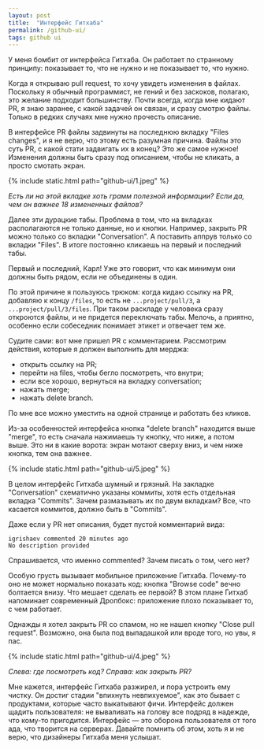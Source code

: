 ```yaml
---
layout: post
title:  "Интерфейс Гитхаба"
permalink: /github-ui/
tags: github ui
---
```


У меня бомбит от интерфейса Гитхаба. Он работает по странному принципу: показывает то, что не нужно и не показывает то, что нужно.

Когда я открываю pull request, то хочу увидеть изменения в файлах. Поскольку я обычный программист, не гений и без заскоков, полагаю, это желание подходит большинству. Почти всегда, когда мне кидают PR, я знаю заранее, с какой задачей он связан, и сразу смотрю файлы. Только в редких случаях мне нужно прочесть описание.

В интерфейсе PR файлы задвинуты на последнюю вкладку "Files changes", и я не верю, что этому есть разумная причина. Файлы это суть PR, с какой стати задвигать их в конец? Это же самое нужное! Изменения должны быть сразу под описанием, чтобы не кликать, а просто смотать экран.

{% include static.html path="github-ui/1.jpeg" %}

*Есть ли на этой вкладке хоть грамм полезной информации? Если да, чем он важнее 18 измененных файлов?*

Далее эти дурацкие табы. Проблема в том, что на вкладках располагаются не только данные, но и кнопки. Например, закрыть PR можно только со вкладки "Conversation". А поставить аппрув только со вкладки "Files". В итоге постоянно кликаешь на первый и последний табы.

Первый и последний, Карл! Уже это говорит, что как минимум они должны быть рядом, если не объединены в один.

По этой причине я пользуюсь трюком: когда кидаю ссылку на PR, добавляю к концу `/files`, то есть не `...project/pull/3`, а `...project/pull/3/files`. При таком раскладе у человека сразу откроются файлы, и не придется переключать табы. Мелочь, а приятно, особенно если собеседник понимает этикет и отвечает тем же.

Судите сами: вот мне пришел PR с комментарием. Рассмотрим действия, которые я должен выполнить для мерджа:

- открыть ссылку на PR;
- перейти на files, чтобы бегло посмотреть, что внутри;
- если все хорошо, вернуться на вкладку conversation;
- нажать merge;
- нажать delete branch.

По мне все можно уместить на одной странице и работать без кликов.

Из-за особенностей интерфейса кнопка "delete branch" находится выше "merge", то есть сначала нажимаешь ту кнопку, что ниже, а потом выше. Это ни в какие ворота: экран мотают сверху вниз, и чем ниже кнопка, тем она важнее.

{% include static.html path="github-ui/5.jpeg" %}

В целом интерфейс Гитхаба шумный и грязный. На закладке "Conversation" схематично указаны коммиты, хотя есть отдельная вкладка "Commits". Зачем размазывать их по двум вкладкам? Все, что касается коммитов, должно быть в "Commits".

Даже если у PR нет описания, будет пустой комментарий вида:

~~~
igrishaev commented 20 minutes ago
No description provided
~~~

Спрашивается, что именно commented? Зачем писать о том, чего нет?

Особую грусть вызывает мобильное приложение Гитхаба. Почему-то оно не может нормально показать код: кнопка "Browse code" вечно болтается внизу. Что мешает сделать ее первой? В этом плане Гитхаб напоминает современный Дропбокс: приложение плохо показывает то, с чем работает.

Однажды я хотел закрыть PR со спамом, но не нашел кнопку "Close pull request". Возможно, она была под выпадашкой или вроде того, но увы, я пас.

{% include static.html path="github-ui/4.jpeg" %}

*Слева: где посмотреть код? Справа: как закрыть PR?*

Мне кажется, интерфейс Гитхаба разжирел, и пора устроить ему чистку. Он достиг стадии "впихнуть невпихуемое", как это бывает с продуктами, которые часто выкатывают фичи. Интерфейс должен щадить пользователя: не вываливать на голову все подряд в надежде, что кому-то пригодится. Интерфейс — это оборона пользователя от того ада, что творится на серверах. Давайте помнить об этом, хоть я и не верю, что дизайнеры Гитхаба меня услышат.
